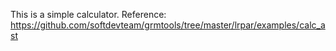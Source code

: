 This is a simple calculator.
Reference: https://github.com/softdevteam/grmtools/tree/master/lrpar/examples/calc_ast
